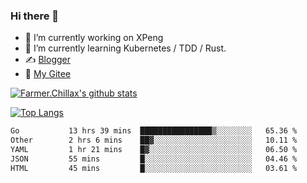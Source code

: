 ### Hi there 👋

- 🔭 I’m currently working on XPeng
- 🌱 I’m currently learning Kubernetes / TDD / Rust.
- ✍️ [Blogger](https://blog.farmer233.top)
- 🤔 [My Gitee](https://gitee.com/Farmer-chong)


[![Farmer.Chillax's github stats](https://github-readme-stats.vercel.app/api?username=FarmerChillax)](https://github.com/anuraghazra/github-readme-stats)

[![Top Langs](https://github-readme-stats.vercel.app/api/top-langs/?username=FarmerChillax&layout=compact&hide=html,css,javascript)](https://github.com/anuraghazra/github-readme-stats)


<a href="https://wakatime.com/@Farmer"> </a>
          <!--START_SECTION:waka-->

```txt
Go           13 hrs 39 mins  ████████████████▒░░░░░░░░   65.36 %
Other        2 hrs 6 mins    ██▓░░░░░░░░░░░░░░░░░░░░░░   10.11 %
YAML         1 hr 21 mins    █▓░░░░░░░░░░░░░░░░░░░░░░░   06.50 %
JSON         55 mins         █░░░░░░░░░░░░░░░░░░░░░░░░   04.46 %
HTML         45 mins         █░░░░░░░░░░░░░░░░░░░░░░░░   03.61 %
```

<!--END_SECTION:waka-->



<!--
**Farmer-chong/Farmer-chong** is a ✨ _special_ ✨ repository because its `README.md` (this file) appears on your GitHub profile.

Here are some ideas to get you started:

- 🔭 I’m currently working on ...
- 🌱 I’m currently learning ...
- 👯 I’m looking to collaborate on ...
- 🤔 I’m looking for help with ...
- 💬 Ask me about ...
- 📫 How to reach me: ...
- 😄 Pronouns: ...
- ⚡ Fun fact: ...
-->
